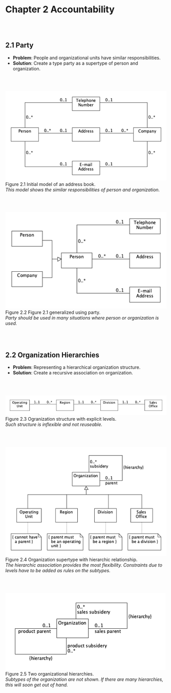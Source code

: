 # Chapter 2 Accountability

<br/>
<br/>

## 2.1 Party

* **Problem**: People and organizational units have similar responsibilities.  
* **Solution**: Create a type party as a supertype of person and organization.  

<br/>
<br/>

![](figure-2.1.png)  
Figure 2.1 Initial model of an address book.  
*This model shows the similar responsibilities of person and organization.*  

<br/>
<br/>

![](figure-2.2.png)  
Figure 2.2 Figure 2.1 generalized using party.  
*Party should be used in many situations where person or organization is used.*   

<br/>
<br/>

## 2.2 Organization Hierarchies

* **Problem**: Representing a hierarchical organization structure.
* **Solution**: Create a recursive association on organization.

<br/>
<br/>

![](figure-2.3.png)  
Figure 2.3 Ogranization structure with explicit levels.  
*Such structure is inflexible and not reuseable.*  

<br/>
<br/>

![](figure-2.4.png)  
Figure 2.4 Organization supertype with hierarchic relationship.  
*The hierarchic association provides the most flexibility. Constraints due to levels have to be added as rules on the subtypes.*  

<br/>
<br/>

![](figure-2.5.png)  
Figure 2.5 Two organizational hierarchies.  
*Subtypes of the organization are not shown. If there are many hierarchies, this will soon get out of hand.*  
